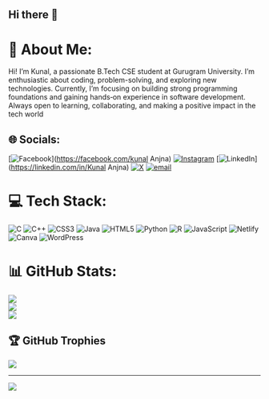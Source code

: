 ## Hi there 👋
# 💫 About Me:
Hi! I’m Kunal, a passionate B.Tech CSE student at Gurugram University. I’m enthusiastic about coding, problem-solving, and exploring new technologies. Currently, I’m focusing on building strong programming foundations and gaining hands‑on experience in software development. Always open to learning, collaborating, and making a positive impact in the tech world


## 🌐 Socials:
[![Facebook](https://img.shields.io/badge/Facebook-%231877F2.svg?logo=Facebook&logoColor=white)](https://facebook.com/kunal Anjna) [![Instagram](https://img.shields.io/badge/Instagram-%23E4405F.svg?logo=Instagram&logoColor=white)](https://instagram.com/anjna_kunal) [![LinkedIn](https://img.shields.io/badge/LinkedIn-%230077B5.svg?logo=linkedin&logoColor=white)](https://linkedin.com/in/Kunal Anjna) [![X](https://img.shields.io/badge/X-black.svg?logo=X&logoColor=white)](https://x.com/Anjna_kunal) [![email](https://img.shields.io/badge/Email-D14836?logo=gmail&logoColor=white)](mailto:kunalanjna7747@gmail.com) 

# 💻 Tech Stack:
![C](https://img.shields.io/badge/c-%2300599C.svg?style=for-the-badge&logo=c&logoColor=white) ![C++](https://img.shields.io/badge/c++-%2300599C.svg?style=for-the-badge&logo=c%2B%2B&logoColor=white) ![CSS3](https://img.shields.io/badge/css3-%231572B6.svg?style=for-the-badge&logo=css3&logoColor=white) ![Java](https://img.shields.io/badge/java-%23ED8B00.svg?style=for-the-badge&logo=openjdk&logoColor=white) ![HTML5](https://img.shields.io/badge/html5-%23E34F26.svg?style=for-the-badge&logo=html5&logoColor=white) ![Python](https://img.shields.io/badge/python-3670A0?style=for-the-badge&logo=python&logoColor=ffdd54) ![R](https://img.shields.io/badge/r-%23276DC3.svg?style=for-the-badge&logo=r&logoColor=white) ![JavaScript](https://img.shields.io/badge/javascript-%23323330.svg?style=for-the-badge&logo=javascript&logoColor=%23F7DF1E) ![Netlify](https://img.shields.io/badge/netlify-%23000000.svg?style=for-the-badge&logo=netlify&logoColor=#00C7B7) ![Canva](https://img.shields.io/badge/Canva-%2300C4CC.svg?style=for-the-badge&logo=Canva&logoColor=white) ![WordPress](https://img.shields.io/badge/WordPress-%23117AC9.svg?style=for-the-badge&logo=WordPress&logoColor=white)
# 📊 GitHub Stats:
![](https://github-readme-stats.vercel.app/api?username=KunalAnjna&theme=dark&hide_border=false&include_all_commits=true&count_private=false)<br/>
![](https://nirzak-streak-stats.vercel.app/?user=KunalAnjna&theme=dark&hide_border=false)<br/>
![](https://github-readme-stats.vercel.app/api/top-langs/?username=KunalAnjna&theme=dark&hide_border=false&include_all_commits=true&count_private=false&layout=compact)
## 🏆 GitHub Trophies
![](https://github-profile-trophy.vercel.app/?username=Kunal12&theme=radical&no-frame=true&no-bg=true&margin-w=4)

---
[![](https://visitcount.itsvg.in/api?id=Kunal12&icon=0&color=0)](https://visitcount.itsvg.in)

<!-- Proudly created with GPRM ( https://gprm.itsvg.in ) -->

<!--
**KunalAnjna/KunalAnjna** is a ✨ _special_ ✨ repository because its `README.md` (this file) appears on your GitHub profile.

Here are some ideas to get you started:

- 🔭 I’m currently working on ...
- 🌱 I’m currently learning ...
- 👯 I’m looking to collaborate on ...
- 🤔 I’m looking for help with ...
- 💬 Ask me about ...
- 📫 How to reach me: ...
- 😄 Pronouns: ...
- ⚡ Fun fact: ...
-->
